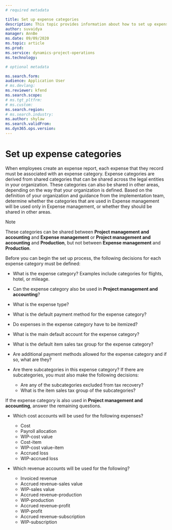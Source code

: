 ```yaml
---
# required metadata

title: Set up expense categories
description: This topic provides information about how to set up expense and shared categories for expense reports.
author: suvaidya
manager: AnnBe
ms.date: 09/09/2020
ms.topic: article
ms.prod: 
ms.service: dynamics-project-operations
ms.technology: 

# optional metadata

ms.search.form: 
audience: Application User
# ms.devlang: 
ms.reviewer: kfend
ms.search.scope: 
# ms.tgt_pltfrm: 
# ms.custom: 
ms.search.region: 
# ms.search.industry: 
ms.author: shylaw
ms.search.validFrom: 
ms.dyn365.ops.version: 
---
```


# Set up expense categories

When employees create an expense report, each expense that they record must be associated with an expense category. Expense categories are derived from shared categories that can be shared across the legal entities in your organization. These categories can also be shared in other areas, depending on the way that your organization is defined. Based on the definition of your organization and guidance from the implementation team, determine whether the categories that are used in Expense management will be used only in Expense management, or whether they should be shared in other areas. 

> [!NOTE]
> These categories can be shared between **Project management and accounting** and **Expense management** or **Project management and accounting** and **Production**, but not between **Expense management** and **Production**. 

Before you can begin the set up process, the following decisions for each expense category must be defined:

- What is the expense category? Examples include categories for flights, hotel, or mileage.
- Can the expense category also be used in **Project management and accounting**?
- What is the expense type?
- What is the default payment method for the expense category?
- Do expenses in the expense category have to be itemized?
- What is the main default account for the expense category?
- What is the default item sales tax group for the expense category?
- Are additional payment methods allowed for the expense category and if so, what are they?
- Are there subcategories in this expense category? If there are subcategories, you must also make the following decisions:

    - Are any of the subcategories excluded from tax recovery?
    - What is the item sales tax group of the subcategories?

If the expense category is also used in **Project management and accounting**, answer the remaining questions. 

- Which cost accounts will be used for the following expenses?

    - Cost
    - Payroll allocation
    - WIP-cost value
    - Cost-item
    - WIP-cost value-item
    - Accrued loss
    - WIP-accrued loss

- Which revenue accounts will be used for the following?

    - Invoiced revenue
    - Accrued revenue-sales value
    - WIP-sales value
    - Accrued revenue-production
    - WIP-production
    - Accrued revenue-profit
    - WIP-profit
    - Accrued revenue-subscription
    - WIP-subscription
